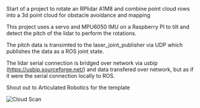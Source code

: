 Start of a project to rotate an RPlidar A1M8 and combine point cloud rows into a 3d point cloud for obstacle avoidance and mapping

This project uses a servo and MPU6050 IMU on a Raspberry PI to tilt and detect the pitch of the lidar to perform the rotations.

The pitch data is transimted to the laser_joint_publisher via UDP which publishes the data as a ROS joint state.

The lidar serial connection is bridged over network via usbip (https://usbip.sourceforge.net/) and data transfered over network, but as if it were the serial connection locally to ROS.

Shout out to Articulated Robotics for the template

![Cloud Scan](https://github.com/pbybee/ros2-tilt-laser/blob/master/images/20241027_103124.jpg?raw=true)
